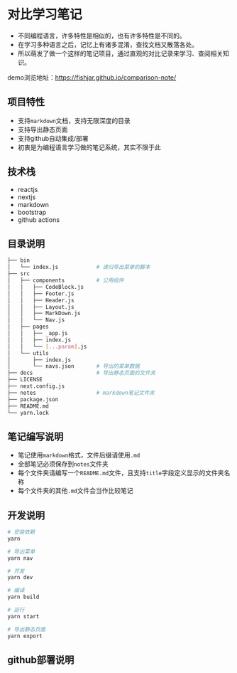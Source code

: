 # 对比学习笔记

- 不同编程语言，许多特性是相似的，也有许多特性是不同的。
- 在学习多种语言之后，记忆上有诸多混淆，查找文档又散落各处。
- 所以萌发了做一个这样的笔记项目，通过直观的对比记录来学习、查阅相关知识。

demo浏览地址：https://fishjar.github.io/comparison-note/

## 项目特性

- 支持`markdown`文档，支持无限深度的目录
- 支持导出静态页面
- 支持github自动集成/部署
- 初衷是为编程语言学习做的笔记系统，其实不限于此

## 技术栈

- reactjs
- nextjs
- markdown
- bootstrap
- github actions

## 目录说明

```sh
├── bin
│   └── index.js            # 递归导出菜单的脚本
├── src
│   ├── components          # 公用组件
│   │   ├── CodeBlock.js
│   │   ├── Footer.js
│   │   ├── Header.js
│   │   ├── Layout.js
│   │   ├── MarkDown.js
│   │   └── Nav.js
│   ├── pages
│   │   ├── _app.js
│   │   ├── index.js
│   │   └── [...param].js
│   └── utils
│       ├── index.js
│       └── navs.json       # 导出的菜单数据
├── docs                    # 导出静态页面的文件夹
├── LICENSE
├── next.config.js
├── notes                   # markdown笔记文件夹
├── package.json
├── README.md
└── yarn.lock
```

## 笔记编写说明

- 笔记使用`markdown`格式，文件后缀请使用`.md`
- 全部笔记必须保存到`notes`文件夹
- 每个文件夹请编写一个`README.md`文件，且支持`title`字段定义显示的文件夹名称
- 每个文件夹的其他`.md`文件会当作比较笔记

## 开发说明

```sh
# 安装依赖
yarn

# 导出菜单
yarn nav

# 开发
yarn dev

# 编译
yarn build

# 运行
yarn start

# 导出静态页面
yarn export
```

## github部署说明

```sh
```

